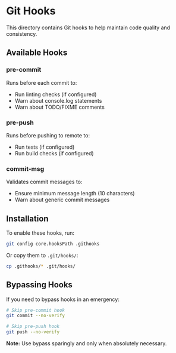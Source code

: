# Git Hooks

This directory contains Git hooks to help maintain code quality and consistency.

## Available Hooks

### pre-commit
Runs before each commit to:
- Run linting checks (if configured)
- Warn about console.log statements
- Warn about TODO/FIXME comments

### pre-push
Runs before pushing to remote to:
- Run tests (if configured)
- Run build checks (if configured)

### commit-msg
Validates commit messages to:
- Ensure minimum message length (10 characters)
- Warn about generic commit messages

## Installation

To enable these hooks, run:

```bash
git config core.hooksPath .githooks
```

Or copy them to `.git/hooks/`:

```bash
cp .githooks/* .git/hooks/
```

## Bypassing Hooks

If you need to bypass hooks in an emergency:

```bash
# Skip pre-commit hook
git commit --no-verify

# Skip pre-push hook
git push --no-verify
```

**Note:** Use bypass sparingly and only when absolutely necessary.
